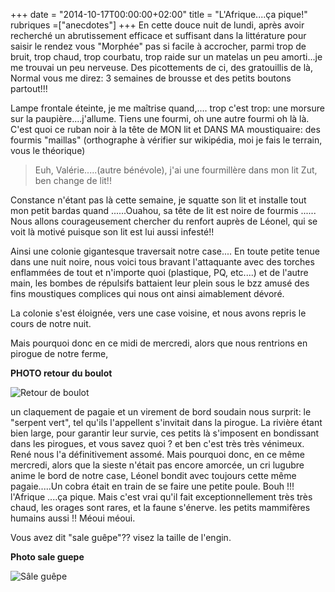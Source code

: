 +++
date = "2014-10-17T00:00:00+02:00"
title = "L'Afrique....ça pique!"
rubriques =["anecdotes"]
+++
En cette douce nuit de lundi, après avoir recherché un abrutissement efficace et suffisant dans la littérature pour saisir le rendez vous "Morphée" pas si facile à accrocher, parmi trop de bruit, trop chaud, trop courbatu, trop raide sur un matelas un peu amorti...je me trouvai un peu nerveuse. Des picottements de ci, des gratouillis de là, Normal vous me direz: 3 semaines de brousse et des petits boutons partout!!!

Lampe frontale éteinte, je me maîtrise quand,.... trop c'est trop: une morsure sur la paupière....j'allume. Tiens une fourmi, oh une autre fourmi oh là là. C'est quoi ce ruban noir à la tête de MON lit et DANS MA moustiquaire: des fourmis "maillas" (orthographe à vérifier sur wikipédia, moi je fais le terrain, vous le théorique)


> Euh, Valérie.....(autre bénévole), j'ai une fourmillère dans mon lit
> Zut, ben change de lit!!

Constance n'étant pas là cette semaine, je squatte son lit et installe tout mon petit bardas quand ......Ouahou, sa tête de lit est noire de fourmis ......
Nous allons courageusement chercher du renfort auprès de Léonel, qui se voit là motivé puisque son lit est lui aussi infesté!!

Ainsi une colonie gigantesque traversait notre case....
En toute petite tenue dans une nuit noire, nous voici tous bravant l'attaquante avec des torches enflammées de tout et n'importe quoi (plastique, PQ, etc....) et de l'autre main, les bombes de répulsifs battaient leur plein sous le bzz amusé des fins moustiques complices qui nous ont ainsi aimablement dévoré.

La colonie s'est éloignée, vers une case voisine, et nous avons repris le cours de notre nuit.

Mais pourquoi donc en ce midi de mercredi, alors que nous rentrions en pirogue de notre ferme,

**PHOTO retour du boulot**

![Retour de boulot](/retour-de-boulot.jpg)

un claquement de pagaie et un virement de bord soudain nous surprit: le "serpent vert", tel qu'ils l'appellent s'invitait dans la pirogue. La rivière étant bien large, pour garantir leur survie, ces petits là s'imposent en bondissant dans les pirogues, et vous savez quoi ? et ben c'est très très vénimeux. René nous l'a définitivement assomé.
Mais pourquoi donc, en ce même mercredi, alors que la sieste n'était pas encore amorcée, un cri lugubre anime le bord de notre case, Léonel bondit avec toujours cette même pagaie.....Un cobra était en train de se faire une petite poule.
Bouh !!! l'Afrique ....ça pique.
Mais c'est vrai qu'il fait exceptionnellement très très chaud, les orages sont rares, et la faune s'énerve. les petits mammifères humains aussi !! Méoui méoui.

Vous avez dit "sale guêpe"?? visez la taille de l'engin.

**Photo sale guepe**   

![Sâle guêpe](/sale-guepe.jpg)
